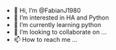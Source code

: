 - 👋 Hi, I’m @FabianJ1980
- 👀 I’m interested in HA and Python
- 🌱 I’m currently learning python
- 💞️ I’m looking to collaborate on ...
- 📫 How to reach me ...

<!---
FabianJ1980/FabianJ1980 is a ✨ special ✨ repository because its `README.md` (this file) appears on your GitHub profile.
You can click the Preview link to take a look at your changes.
--->
